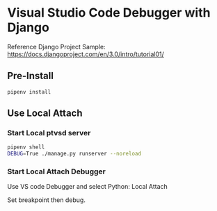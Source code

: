 # Visual Studio Code Debugger with Django

Reference Django Project Sample: https://docs.djangoproject.com/en/3.0/intro/tutorial01/

## Pre-Install

`pipenv install`


## Use Local Attach

### Start Local ptvsd server

``` bash
pipenv shell
DEBUG=True ./manage.py runserver --noreload
```

### Start Local Attach Debugger

Use VS code Debugger and select Python: Local Attach

Set breakpoint then debug.

